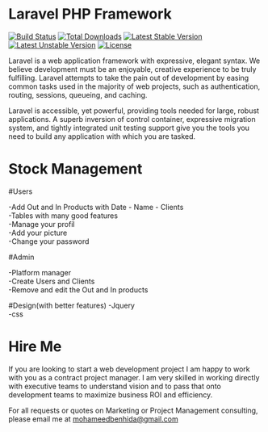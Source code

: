 # Laravel PHP Framework

[![Build Status](https://travis-ci.org/laravel/framework.svg)](https://travis-ci.org/laravel/framework)
[![Total Downloads](https://poser.pugx.org/laravel/framework/d/total.svg)](https://packagist.org/packages/laravel/framework)
[![Latest Stable Version](https://poser.pugx.org/laravel/framework/v/stable.svg)](https://packagist.org/packages/laravel/framework)
[![Latest Unstable Version](https://poser.pugx.org/laravel/framework/v/unstable.svg)](https://packagist.org/packages/laravel/framework)
[![License](https://poser.pugx.org/laravel/framework/license.svg)](https://packagist.org/packages/laravel/framework)

Laravel is a web application framework with expressive, elegant syntax. We believe development must be an enjoyable, creative experience to be truly fulfilling. Laravel attempts to take the pain out of development by easing common tasks used in the majority of web projects, such as authentication, routing, sessions, queueing, and caching.

Laravel is accessible, yet powerful, providing tools needed for large, robust applications. A superb inversion of control container, expressive migration system, and tightly integrated unit testing support give you the tools you need to build any application with which you are tasked.

# Stock Management

#Users</br>

-Add Out and In Products with Date - Name - Clients </br>
-Tables with many good features</br>
-Manage your profil </br>
-Add your picture</br>
-Change your password</br>

#Admin</br>

-Platform manager</br>
-Create Users and Clients</br>
-Remove and edit the Out and In products</br>

#Design(with better features)
-Jquery</br>
-css
</br>
# Hire Me</br>

If you are looking to start a web development project I am happy to work with you as a contract project manager. I am very skilled in working directly with executive teams to understand vision and to pass that onto development teams to maximize business ROI and efficiency.</br>

For all requests or quotes on Marketing or Project Management consulting, please email me at mohameedbenhida@gmail.com
